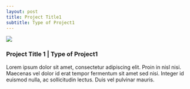 ```yaml
---
layout: post
title: Project Title1
subtitle: Type of Project1
---
```


<img class="postimg" src="http://fpoimg.com/1200x900">

<h3 class="postheaders">Project Title 1 | Type of Project1</h3>

<p>Lorem ipsum dolor sit amet, consectetur adipiscing elit. Proin in nisl nisi. Maecenas vel dolor id erat tempor fermentum sit amet sed nisi. Integer id euismod nulla, ac sollicitudin lectus. Duis vel pulvinar mauris.
</p>